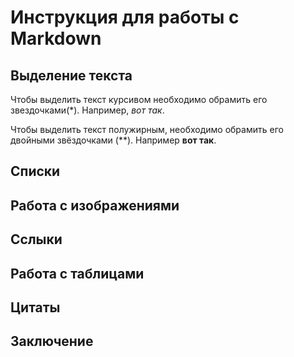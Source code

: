 # Инструкция для работы с Markdown

## Выделение текста

Чтобы выделить текст курсивом необходимо обрамить его звездочками(*). Например, *вот так*.

Чтобы выделить текст полужирным, необходимо обрамить его двойными звёздочками (**). Например **вот так**.

## Списки

## Работа с изображениями

## Сслыки

## Работа с таблицами

## Цитаты

## Заключение